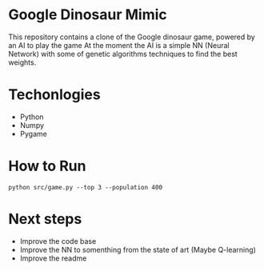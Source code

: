 # Google Dinosaur Mimic

This repository contains a clone of the Google dinosaur game, powered by an AI to play the game
At the moment the AI is a simple NN (Neural Network) with some of genetic algorithms techniques 
to find the best weights.

# Techonlogies
- Python
- Numpy
- Pygame

# How to Run

```
python src/game.py --top 3 --population 400

```

# Next steps
- Improve the code base
- Improve the NN to somenthing from the state of art (Maybe Q-learning)
- Improve the readme
